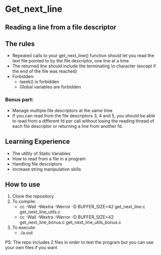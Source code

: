 # Get_next_line
## Reading a line from a file descriptor

## The rules
* Repeated calls to your get_next_line() function should let you read the text file pointed to by the file descriptor, one line at a time
* The returned line should include the terminating \n character (except if the end of the file was reached)
* Forbidden:
    - lseek() is forbidden
    - Global variables are forbidden

### Bonus part:
* Manage multiple file descriptors at the same time
* If you can read from the file descriptors 3, 4 and 5, you should be
able to read from a different fd per call without losing the reading thread of each
file descriptor or returning a line from another fd.

## Learning Experience

* The utility of Static Variables
* How to read from a file in a program
* Handling file descriptors
* Increase string manipulation skills
## How to use
1. Clone the repository
2. To compile:
    * cc -Wall -Wextra -Werror -D BUFFER_SIZE=42 get_next_line.c get_next_line_utils.c
    * cc -Wall -Wextra -Werror -D BUFFER_SIZE=42 get_next_line_bonus.c get_next_line_utils_bonus.c
3. To execute:
    * ./a.out
    
PS: The repo includes 2 files in order to test the program but you can use your own files if you want
